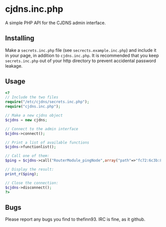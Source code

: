 cjdns.inc.php
=============
A simple PHP API for the CJDNS admin interface.

Installing
-------------
Make a `secrets.inc.php` file (see `secrects.example.inc.php`) and include it in
your page, in addition to `cjdns.inc.php`. It is recommended that you keep
`secrets.inc.php` out of your http directory to prevent accidental password
leakage.

Usage
-------------
```php
<?
// Include the two files
require("/etc/cjdns/secrets.inc.php");
require("cjdns.inc.php");

// Make a new cjdns object
$cjdns = new cjdns;

// Connect to the admin interface
$cjdns->connect();

// Print a list of available functions
$cjdns->functionlist();

// Call one of them:
$ping = $cjdns->call("RouterModule_pingNode",array("path"=>"fc72:6c3b:8c74:68a7:d8c3:b4e0:6cbd:9588")));

// Display the result:
print_r($ping);

// Close the connection:
$cjdns->disconnect();
?>
```

Bugs
-------------
Please report any bugs you find to thefinn93. IRC is fine, as it github.
